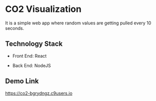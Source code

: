 # CO2 Visualization

It is a simple web app where random values are getting pulled every 10 seconds.

## Technology Stack

* Front End: React

* Back End: NodeJS

## Demo Link

https://co2-bgrydngz.c9users.io

